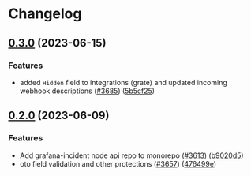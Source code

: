 # Changelog

## [0.3.0](https://github.com/grafana/incident/compare/incident-node-v0.2.0...incident-node-v0.3.0) (2023-06-15)


### Features

* added `Hidden` field to integrations (grate) and updated incoming webhook descriptions ([#3685](https://github.com/grafana/incident/issues/3685)) ([5b5cf25](https://github.com/grafana/incident/commit/5b5cf252666085d83995a92ae9414517a1fce408))

## [0.2.0](https://github.com/grafana/incident/compare/incident-node-v0.1.3...incident-node-v0.2.0) (2023-06-09)


### Features

* Add grafana-incident node api repo to monorepo ([#3613](https://github.com/grafana/incident/issues/3613)) ([b9020d5](https://github.com/grafana/incident/commit/b9020d56eb14dbaaf0fe079580ff9a2406c266b3))
* oto field validation and other protections ([#3657](https://github.com/grafana/incident/issues/3657)) ([476499e](https://github.com/grafana/incident/commit/476499ea2c7e9bdcd1f87d686b4709c51bbc8210))
